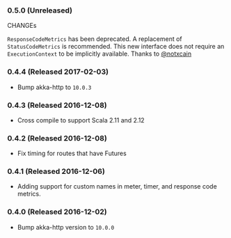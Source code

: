 ### 0.5.0 (Unreleased)

CHANGEs

`ResponseCodeMetrics` has been deprecated. A replacement of `StatusCodeMetrics` is recommended. This new interface does not require an `ExecutionContext` to be implicitly available. Thanks to [@notxcain](https://github.com/notxcain)

### 0.4.4 (Released 2017-02-03)

- Bump akka-http to `10.0.3`

### 0.4.3 (Released 2016-12-08)

- Cross compile to support Scala 2.11 and 2.12

### 0.4.2 (Released 2016-12-08)

- Fix timing for routes that have Futures

### 0.4.1 (Released 2016-12-06)

- Adding support for custom names in meter, timer, and response code metrics.

### 0.4.0 (Released 2016-12-02)

- Bump akka-http version to `10.0.0`
